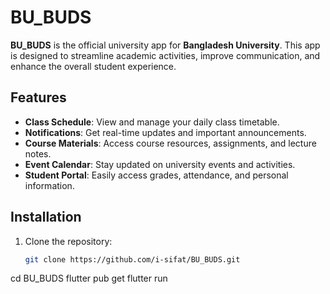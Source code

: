 # BU_BUDS

**BU_BUDS** is the official university app for **Bangladesh University**. This app is designed to streamline academic activities, improve communication, and enhance the overall student experience.

## Features

- **Class Schedule**: View and manage your daily class timetable.
- **Notifications**: Get real-time updates and important announcements.
- **Course Materials**: Access course resources, assignments, and lecture notes.
- **Event Calendar**: Stay updated on university events and activities.
- **Student Portal**: Easily access grades, attendance, and personal information.

## Installation

1. Clone the repository:
   ```bash
   git clone https://github.com/i-sifat/BU_BUDS.git
cd BU_BUDS
flutter pub get
flutter run
